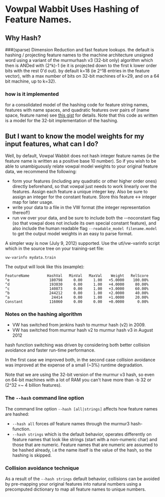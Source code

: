 # Vowpal Wabbit Uses Hashing of Feature Names.

## Why Hash?

###(sparse) Dimension Reduction and fast feature lookups.
the default is hashing / projecting feature names to the machine architecture unsigned word using a variant of the murmurhash v3 (32-bit only) algorithm which then is ANDed with (2^k)-1  (ie it is projected down to the first k lower order bits with the rest 0'd out). by default k=18 (ie 2^18 entries in the feature vector), with a max number of bits on 32-bit machines of k=29, and on a 64 bit machine, up to k=32). 

### how is it implemented 
for a consolidated model of the hashing code for feature string names, features with name spaces, and quadratic features over pairs of (name space, feature name) 
see [this gist](https://gist.github.com/2903178) for details. Note that this code as written is a model for the 32-bit implementation of the hashing.


## But I want to know the model weights for my input features, what can I do?
Well, by default, Vowpal Wabbit does not hash integer feature names (ie the feature name is written as a positive base 10 number). So if you wish to be able to unambiguously relate vowpal model weights to your original feature data, we recommend the following:

*  form your features (including any quadratic or other higher order ones) directly beforehand, so that vowpal just needs to work linearly over the features. Assign each feature a unique integer key. Also be sure to assign an integer for the constant feature. Store this feature <-> integer map for later usage. 
* write your data to a file in the VW format (the integer representation thereof!)
* run vw over  your data, and be sure to include both the --noconstant flag (so that vowpal does not include its own special constant feature), and also include the human readable flag `--readable_model filename.model` to get the output model weights in an easy to parse format.

A simpler way is now (July 9, 2012) supported. Use the utl/vw-varinfo script which in the source tree on your training-set file:

    vw-varinfo mydata.train

The output will look like this (example):

    FeatureName        HashVal   MinVal   MaxVal    Weight   RelScore
    ^e                  180798     0.00     1.00   +5.0000    100.00%
    ^d                  193030     0.00     1.00   +4.0000     80.00%
    ^c                  140873     0.00     1.00   +3.0000     60.00%
    ^b                  244212     0.00     1.00   +2.0000     40.00%
    ^a                   24414     0.00     1.00   +1.0000     20.00%
    Constant            116060     0.00     0.00   +0.0000      0.00%

### Notes on the hashing algorithm

* VW has switched from jenkins hash to murmur hash (v2) in 2009.
* VW has switched from murmur hash v2 to murmur hash v3 in August 2012

hash function switching was driven by considering both better collision avoidance and faster run-time performance.

In the first case we improved both, in the second case collision avoidance was improved at the expense of a small (~3%) runtime degradation.

Note that we are using the 32-bit version of the murmur v3 hash, so even on 64-bit machines with a lot of RAM you can't have more than -b 32 or (2^32 =~ 4 billion features).

### The `--hash` command line option

The command line option `--hash [all|strings]` affects how feature names are hashed:

* `--hash all` forces *all* feature names through the murmur3 hash-function.
* `--hash strings` which is the default behavior, operates differently on feature names that look like strings (start with a non-numeric char) and those that are numeric. Feature names that are numeric are assumed to be hashed already, i.e the name itself is the value of the hash, so the hashing is skipped.

### Collision avoidance technique

As a result of the `--hash strings` default behavior, collisions can be avoided by pre-mapping your original features into natural numbers using a precomputed dictionary to map all feature names to unique numbers.